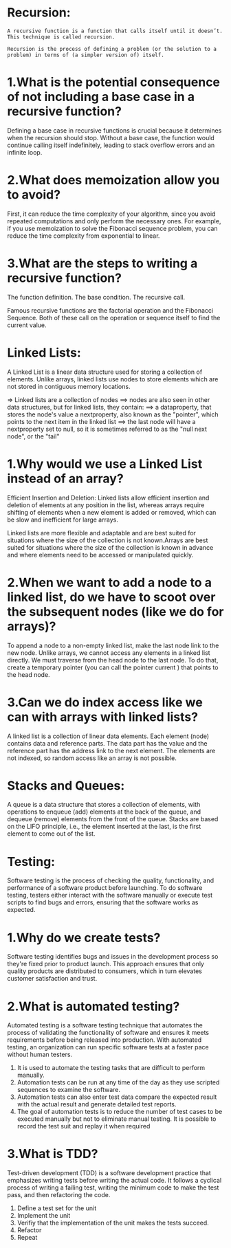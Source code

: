 # Recursion:
    A recursive function is a function that calls itself until it doesn’t. This technique is called recursion.  

    Recursion is the process of defining a problem (or the solution to a problem) in terms of (a simpler version of) itself. 

# 1.What is the potential consequence of not including a base case in a recursive function?

Defining a base case in recursive functions is crucial because it determines when the recursion should stop. Without a base case, the function would continue calling itself indefinitely, leading to stack overflow errors and an infinite loop.

# 2.What does memoization allow you to avoid?
 
First, it can reduce the time complexity of your algorithm, since you avoid repeated computations and only perform the necessary ones. For example, if you use memoization to solve the Fibonacci sequence problem, you can reduce the time complexity from exponential to linear.

# 3.What are the steps to writing a recursive function?

The function definition.
The base condition.
The recursive call.

Famous recursive functions are the factorial operation and the Fibonacci Sequence. Both of these call on the operation or sequence itself to find the current value.

# Linked Lists:
   A Linked List is a linear data structure used for storing a collection of elements. Unlike arrays, linked lists use nodes to store elements which are not stored in contiguous memory locations.

  =>  Linked lists are a collection of nodes
  ==> nodes are also seen in other data structures, but for linked lists, they contain:
  ==> a dataproperty, that stores the node's value
  a nextproperty, also known as the "pointer", which points to the next item in the linked list
  ==> the last node will have a nextproperty set to null, so it is sometimes referred to as the "null next node", or the "tail"

# 1.Why would we use a Linked List instead of an array?

Efficient Insertion and Deletion: Linked lists allow efficient insertion and deletion of elements at any position in the list, whereas arrays require shifting of elements when a new element is added or removed, which can be slow and inefficient for large arrays.

 Linked lists are more flexible and adaptable and are best suited for situations where the size of the collection is not known.Arrays are best suited for situations where the size of the collection is known in advance and where elements need to be accessed or manipulated quickly.

# 2.When we want to add a node to a linked list, do we have to scoot over the subsequent nodes (like we do for arrays)?

To append a node to a non-empty linked list, make the last node link to the new node. Unlike arrays, we cannot access any elements in a linked list directly. We must traverse from the head node to the last node. To do that, create a temporary pointer (you can call the pointer current ) that points to the head node.

# 3.Can we do index access like we can with arrays with linked lists?

A linked list is a collection of linear data elements. Each element (node) contains data and reference parts. The data part has the value and the reference part has the address link to the next element. The elements are not indexed, so random access like an array is not possible.

# Stacks and Queues:
 A queue is a data structure that stores a collection of elements, with operations to enqueue (add) elements at the back of the queue, and dequeue (remove) elements from the front of the queue. Stacks are based on the LIFO principle, i.e., the element inserted at the last, is the first element to come out of the list.

# Testing:

Software testing is the process of checking the quality, functionality, and performance of a software product before launching. To do software testing, testers either interact with the software manually or execute test scripts to find bugs and errors, ensuring that the software works as expected.

# 1.Why do we create tests?

Software testing identifies bugs and issues in the development process so they're fixed prior to product launch. This approach ensures that only quality products are distributed to consumers, which in turn elevates customer satisfaction and trust.

# 2.What is automated testing?

Automated testing is a software testing technique that automates the process of validating the functionality of software and ensures it meets requirements before being released into production. With automated testing, an organization can run specific software tests at a faster pace without human testers.
1. It is used to automate the testing tasks that are difficult to perform manually.
2. Automation tests can be run at any time of the day as they use scripted sequences to examine the software.
3. Automation tests can also enter test data compare the expected result with the actual result and generate detailed test reports.
4. The goal of automation tests is to reduce the number of test cases to be executed manually but not to eliminate manual testing.
 It is possible to record the test suit and replay it when required
 
# 3.What is TDD?

Test-driven development (TDD) is a software development practice that emphasizes writing tests before writing the actual code. It follows a cyclical process of writing a failing test, writing the minimum code to make the test pass, and then refactoring the code.
1. Define a test set for the unit
2. Implement the unit
3. Verifiy that the implementation of the unit makes the tests succeed.
4. Refactor
5. Repeat